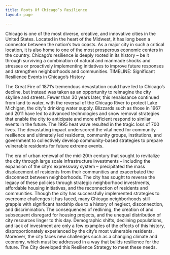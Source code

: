 ```yaml
---
title: Roots Of Chicago’s Resilience
layout: page

---
```



Chicago is one of the most diverse, creative, and innovative cities in the United States. Located in the heart of the Midwest, it has long been a connector between the nation’s two coasts. As a major city in such a critical location, it is also home to one of the most prosperous economic centers in the country. Chicago’s resilience is deeply rooted in its history – be it through surviving a combination of natural and manmade shocks and stresses or proactively implementing initiatives to improve future responses and strengthen neighborhoods and communities.
TIMELINE: Significant Resilience Events in Chicago’s History


The Great Fire of 1871’s tremendous devastation could have led to Chicago’s decline, but instead was taken as an opportunity to reimagine the city skyline and streets. Fewer than 30 years later, this renaissance continued from land to water, with the reversal of the Chicago River to protect Lake Michigan, the city's drinking water supply.
Blizzards such as those in 1967 and 2011 have led to advanced technologies and snow removal strategies that enable the city to anticipate and more efficient respond to similar events in the future.
The 1995 heat wave resulted in the tragic loss of 700 lives. The devastating impact underscored the vital need for community resilience and ultimately led residents, community groups, institutions, and government to collectively develop community-based strategies to prepare vulnerable residents for future extreme events.

The era of urban renewal of the mid-20th century that sought to revitalize the city through large scale infrastructure investments – including the expansion of the city’s expressway system – precipitated the mass displacement of residents from their communities and exacerbated the disconnect between neighborhoods. The city has sought to reverse the legacy of these policies through strategic neighborhood investments, affordable housing initiatives, and the reconnection of residents and communities.
Though the city has successfully implemented strategies to overcome challenges it has faced, many Chicago neighborhoods still grapple with significant hardship due to a history of neglect, disconnection, and discrimination. The consequences of redlining, the creation of and subsequent disregard for housing projects, and the unequal distribution of city resources linger to this day. Demographic shifts, declining populations, and lack of investment are only a few examples of the effects of this history, disproportionately experienced by the city’s most vulnerable residents. Moreover, the city faces new challenges such as a changing climate and economy, which must be addressed in a way that builds resilience for the future. The City developed this Resilience Strategy to meet these needs.
